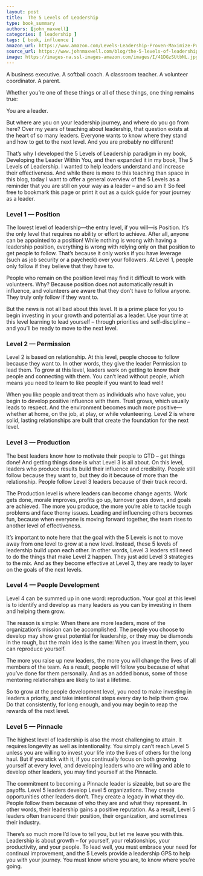 ```yaml
---
layout: post
title:  The 5 Levels of Leadership
type: book_summary
authors: [john_maxwell]
categories: [ leadership ]
tags: [ book, influence ]
amazon_url: https://www.amazon.com/Levels-Leadership-Proven-Maximize-Potential/dp/1599953633/
source_url: https://www.johnmaxwell.com/blog/the-5-levels-of-leadership1/
image: https://images-na.ssl-images-amazon.com/images/I/41DGzSUtbNL.jpg
---
```


A business executive. A softball coach. A classroom teacher. A volunteer coordinator. A parent.

Whether you’re one of these things or all of these things, one thing remains true:

You are a leader.

But where are you on your leadership journey, and where do you go from here? Over my years of teaching about leadership, that question exists at the heart of so many leaders. Everyone wants to know where they stand and how to get to the next level. And you are probably no different!

That’s why I developed the 5 Levels of Leadership paradigm in my book, Developing the Leader Within You, and then expanded it in my book, The 5 Levels of Leadership. I wanted to help leaders understand and increase their effectiveness. And while there is more to this teaching than space in this blog, today I want to offer a general overview of the 5 Levels as a reminder that you are still on your way as a leader – and so am I! So feel free to bookmark this page or print it out as a quick guide for your journey as a leader.

### Level 1 — Position

The lowest level of leadership—the entry level, if you will—is Position. It’s the only level that requires no ability or effort to achieve. After all, anyone can be appointed to a position! While nothing is wrong with having a leadership position, everything is wrong with relying only on that position to get people to follow. That’s because it only works if you have leverage (such as job security or a paycheck) over your followers. At Level 1, people only follow if they believe that they have to.

People who remain on the position level may find it difficult to work with volunteers. Why? Because position does not automatically result in influence, and volunteers are aware that they don’t have to follow anyone. They truly only follow if they want to.

But the news is not all bad about this level. It is a prime place for you to begin investing in your growth and potential as a leader. Use your time at this level learning to lead yourself – through priorities and self-discipline – and you’ll be ready to move to the next level.

### Level 2 — Permission

Level 2 is based on relationship. At this level, people choose to follow because they want to. In other words, they give the leader Permission to lead them. To grow at this level, leaders work on getting to know their people and connecting with them. You can’t lead without people, which means you need to learn to like people if you want to lead well!

When you like people and treat them as individuals who have value, you begin to develop positive influence with them. Trust grows, which usually leads to respect. And the environment becomes much more positive—whether at home, on the job, at play, or while volunteering. Level 2 is where solid, lasting relationships are built that create the foundation for the next level.

### Level 3 — Production

The best leaders know how to motivate their people to GTD – get things done! And getting things done is what Level 3 is all about. On this level, leaders who produce results build their influence and credibility. People still follow because they want to, but they do it because of more than the relationship. People follow Level 3 leaders because of their track record.

The Production level is where leaders can become change agents. Work gets done, morale improves, profits go up, turnover goes down, and goals are achieved. The more you produce, the more you’re able to tackle tough problems and face thorny issues. Leading and influencing others becomes fun, because when everyone is moving forward together, the team rises to another level of effectiveness.

It’s important to note here that the goal with the 5 Levels is not to move away from one level to grow at a new level. Instead, these 5 levels of leadership build upon each other. In other words, Level 3 leaders still need to do the things that make Level 2 happen. They just add Level 3 strategies to the mix. And as they become effective at Level 3, they are ready to layer on the goals of the next levels.

### Level 4 — People Development
Level 4 can be summed up in one word: reproduction. Your goal at this level is to identify and develop as many leaders as you can by investing in them and helping them grow.

The reason is simple: When there are more leaders, more of the organization’s mission can be accomplished. The people you choose to develop may show great potential for leadership, or they may be diamonds in the rough, but the main idea is the same: When you invest in them, you can reproduce yourself.

The more you raise up new leaders, the more you will change the lives of all members of the team. As a result, people will follow you because of what you’ve done for them personally. And as an added bonus, some of those mentoring relationships are likely to last a lifetime.

So to grow at the people development level, you need to make investing in leaders a priority, and take intentional steps every day to help them grow. Do that consistently, for long enough, and you may begin to reap the rewards of the next level.

### Level 5 — Pinnacle

The highest level of leadership is also the most challenging to attain. It requires longevity as well as intentionality. You simply can’t reach Level 5 unless you are willing to invest your life into the lives of others for the long haul. But if you stick with it, if you continually focus on both growing yourself at every level, and developing leaders who are willing and able to develop other leaders, you may find yourself at the Pinnacle.

The commitment to becoming a Pinnacle leader is sizeable, but so are the payoffs. Level 5 leaders develop Level 5 organizations. They create opportunities other leaders don’t. They create a legacy in what they do. People follow them because of who they are and what they represent. In other words, their leadership gains a positive reputation. As a result, Level 5 leaders often transcend their position, their organization, and sometimes their industry.

 There’s so much more I’d love to tell you, but let me leave you with this. Leadership is about growth – for yourself, your relationships, your productivity, and your people. To lead well, you must embrace your need for continual improvement, and the 5 Levels provide a leadership GPS to help you with your journey. You must know where you are, to know where you’re going.